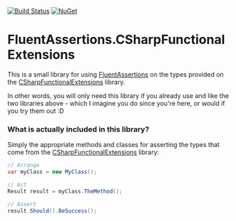 [![Build Status](https://dev.azure.com/pedrotimoteocosta/FluentAssertions.CSharpFunctionalExtensions/_apis/build/status/pedromtcosta.FluentAssertions.CSharpFunctionalExtensions?branchName=master)](https://dev.azure.com/pedrotimoteocosta/FluentAssertions.CSharpFunctionalExtensions/_build/latest?definitionId=1&branchName=master)
[![NuGet](https://buildstats.info/nuget/FluentAssertions.CSharpFunctionalExtensions)](http://www.nuget.org/packages/FluentAssertions.CSharpFunctionalExtensions)

# FluentAssertions.CSharpFunctionalExtensions

This is a small library for using [FluentAssertions](https://github.com/fluentassertions/fluentassertions) on the types provided on the [CSharpFunctionalExtensions](https://github.com/vkhorikov/CSharpFunctionalExtensions) library.

In other words, you will only need this library if you already use and like the two libraries above - which I imagine you do since you're here, or would if you try them out :D

### What is actually included in this library?

Simply the appropriate methods and classes for asserting the types that come from the [CSharpFunctionalExtensions](https://github.com/vkhorikov/CSharpFunctionalExtensions) library:

```csharp
// Arrange
var myClass = new MyClass();

// Act
Result result = myClass.TheMethod();

// Assert
result.Should().BeSuccess();
```

